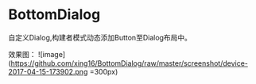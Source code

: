 # BottomDialog
自定义Dialog,构建者模式动态添加Button至Dialog布局中。<br/>

效果图：
![image](https://github.com/xing16/BottomDialog/raw/master/screenshot/device-2017-04-15-173902.png =300px)
